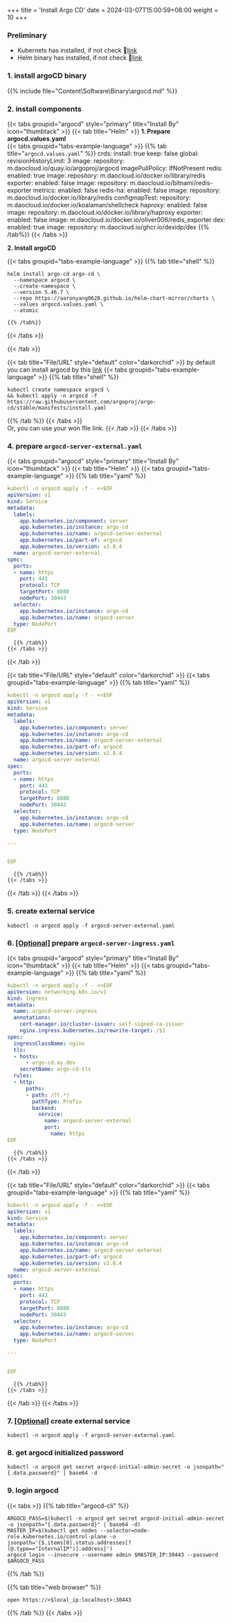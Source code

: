 +++
title = 'Install Argo CD'
date = 2024-03-07T15:00:59+08:00
weight = 10
+++

### Preliminary
- Kubernets has installed, if not check 🔗[link](kubernetes/cluster/index.html)
- Helm binary has installed, if not check 🔗[link](software/binary/helm/index.html)



### 1. install argoCD binary

{{% include file="Content\Software\Binary\argocd.md" %}}

### 2. install components

{{< tabs groupid="argocd" style="primary" title="Install By" icon="thumbtack" >}}
{{< tab title="Helm" >}}
  <b>1. Prepare argocd.values.yaml</b><br/>
  {{< tabs groupid="tabs-example-language" >}}
    {{% tab title="`argocd.values.yaml`" %}}
    crds:
      install: true
      keep: false
    global:
      revisionHistoryLimit: 3
      image:
        repository: m.daocloud.io/quay.io/argoproj/argocd
        imagePullPolicy: IfNotPresent
    redis:
      enabled: true
      image:
        repository: m.daocloud.io/docker.io/library/redis
      exporter:
        enabled: false
        image:
          repository: m.daocloud.io/bitnami/redis-exporter
      metrics:
        enabled: false
    redis-ha:
      enabled: false
      image:
        repository: m.daocloud.io/docker.io/library/redis
      configmapTest:
        repository: m.daocloud.io/docker.io/koalaman/shellcheck
      haproxy:
        enabled: false
        image:
          repository: m.daocloud.io/docker.io/library/haproxy
      exporter:
        enabled: false
        image: m.daocloud.io/docker.io/oliver006/redis_exporter
    dex:
      enabled: true
      image:
        repository: m.daocloud.io/ghcr.io/dexidp/dex
    {{% /tab%}}
  {{< /tabs >}}

  <b>2. Install argoCD </b><br/>

  {{< tabs groupid="tabs-example-language" >}}
    {{% tab title="shell" %}}

    helm install argo-cd argo-cd \
      --namespace argocd \
      --create-namespace \
      --version 5.46.7 \
      --repo https://aaronyang0628.github.io/helm-chart-mirror/charts \
      --values argocd.values.yaml \
      --atomic

    {{% /tab%}}
  {{< /tabs >}}

{{< /tab >}}

{{< tab title="File/URL" style="default" color="darkorchid" >}}
  by default you can install argocd by this <a href="https://raw.githubusercontent.com/argoproj/argo-cd/stable/manifests/install.yaml">link</a>
  {{< tabs groupid="tabs-example-language" >}}
  {{% tab title="shell" %}}
  ```shell
  kubectl create namespace argocd \
  && kubectl apply -n argocd -f https://raw.githubusercontent.com/argoproj/argo-cd/stable/manifests/install.yaml
  ```
  {{% /tab %}}
  {{< /tabs >}}
  </br>
  Or, you can use your won flle link.
{{< /tab >}}
{{< /tabs >}}



### 4. prepare `argocd-server-external.yaml`
{{< tabs groupid="argocd" style="primary" title="Install By" icon="thumbtack" >}}
  {{< tab title="Helm" >}}
    {{< tabs groupid="tabs-example-language" >}}
      {{% tab title="yaml" %}}
  ```yaml
  kubectl -n argocd apply -f - <<EOF
  apiVersion: v1
  kind: Service
  metadata:
    labels:
      app.kubernetes.io/component: server
      app.kubernetes.io/instance: argo-cd
      app.kubernetes.io/name: argocd-server-external
      app.kubernetes.io/part-of: argocd
      app.kubernetes.io/version: v2.8.4
    name: argocd-server-external
  spec:
    ports:
    - name: https
      port: 443
      protocol: TCP
      targetPort: 8080
      nodePort: 30443
    selector:
      app.kubernetes.io/instance: argo-cd
      app.kubernetes.io/name: argocd-server
    type: NodePort
  EOF
  ```
      {{% /tab%}}
    {{< /tabs >}}
  {{< /tab >}}

  {{< tab title="File/URL" style="default" color="darkorchid" >}}
      {{< tabs groupid="tabs-example-language" >}}
      {{% tab title="yaml" %}}
  ```yaml
  kubectl -n argocd apply -f - <<EOF
  apiVersion: v1
  kind: Service
  metadata:
    labels:
      app.kubernetes.io/component: server
      app.kubernetes.io/instance: argo-cd
      app.kubernetes.io/name: argocd-server-external
      app.kubernetes.io/part-of: argocd
      app.kubernetes.io/version: v2.8.4
    name: argocd-server-external
  spec:
    ports:
    - name: https
      port: 443
      protocol: TCP
      targetPort: 8080
      nodePort: 30443
    selector:
      app.kubernetes.io/instance: argo-cd
      app.kubernetes.io/name: argocd-server
    type: NodePort

  ---

  
  EOF
  ```
      {{% /tab%}}
    {{< /tabs >}}
  {{< /tab >}}
{{< /tabs >}}


### 5. create external service
```shell
kubectl -n argocd apply -f argocd-server-external.yaml
```



### 6. [[Optional]]() prepare `argocd-server-ingress.yaml`
{{< tabs groupid="argocd" style="primary" title="Install By" icon="thumbtack" >}}
  {{< tab title="Helm" >}}
    {{< tabs groupid="tabs-example-language" >}}
      {{% tab title="yaml" %}}
  ```yaml
  kubectl -n argocd apply -f - <<EOF
  apiVersion: networking.k8s.io/v1
  kind: Ingress
  metadata:
    name: argocd-server-ingress
    annotations:
      cert-manager.io/cluster-issuer: self-signed-ca-issuer
      nginx.ingress.kubernetes.io/rewrite-target: /$1
  spec:
    ingressClassName: nginx
    tls:
    - hosts:
        - argo-cd.ay.dev
      secretName: argo-cd-tls
    rules:
    - http:
        paths:
        - path: /?(.*)
          pathType: Prefix
          backend:
            service:
              name: argocd-server-external
              port:
                name: https
  EOF
  ```
      {{% /tab%}}
    {{< /tabs >}}
  {{< /tab >}}

  {{< tab title="File/URL" style="default" color="darkorchid" >}}
      {{< tabs groupid="tabs-example-language" >}}
      {{% tab title="yaml" %}}
  ```yaml
  kubectl -n argocd apply -f - <<EOF
  apiVersion: v1
  kind: Service
  metadata:
    labels:
      app.kubernetes.io/component: server
      app.kubernetes.io/instance: argo-cd
      app.kubernetes.io/name: argocd-server-external
      app.kubernetes.io/part-of: argocd
      app.kubernetes.io/version: v2.8.4
    name: argocd-server-external
  spec:
    ports:
    - name: https
      port: 443
      protocol: TCP
      targetPort: 8080
      nodePort: 30443
    selector:
      app.kubernetes.io/instance: argo-cd
      app.kubernetes.io/name: argocd-server
    type: NodePort

  ---

  
  EOF
  ```
      {{% /tab%}}
    {{< /tabs >}}
  {{< /tab >}}
{{< /tabs >}}


### 7. [[Optional]]() create external service
```shell
kubectl -n argocd apply -f argocd-server-external.yaml
```


### 8. get argocd initialized password
```shell
kubectl -n argocd get secret argocd-initial-admin-secret -o jsonpath="{.data.password}" | base64 -d
```

### 9. login argocd

{{< tabs >}}
{{% tab title="argocd-cli" %}}
```shell
ARGOCD_PASS=$(kubectl -n argocd get secret argocd-initial-admin-secret -o jsonpath="{.data.password}" | base64 -d)
MASTER_IP=$(kubectl get nodes --selector=node-role.kubernetes.io/control-plane -o jsonpath='{$.items[0].status.addresses[?(@.type=="InternalIP")].address}')
argocd login --insecure --username admin $MASTER_IP:30443 --password $ARGOCD_PASS
```
{{% /tab  %}}

{{% tab title="web browser" %}}
```text
open https://<$local_ip:localhost>:30443
```
{{% /tab  %}}
{{< /tabs >}}